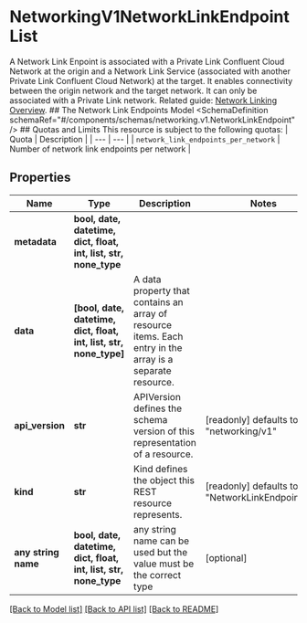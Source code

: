 # NetworkingV1NetworkLinkEndpointList

A Network Link Enpoint is associated with a Private Link Confluent Cloud Network at the origin and a Network Link Service (associated with another Private Link Confluent Cloud Network) at the target. It enables connectivity between the origin network and the target network. It can only be associated with a Private Link network.   Related guide: [Network Linking Overview](https://docs.confluent.io/cloud/current/networking/network-linking.html).  ## The Network Link Endpoints Model <SchemaDefinition schemaRef=\"#/components/schemas/networking.v1.NetworkLinkEndpoint\" />  ## Quotas and Limits This resource is subject to the following quotas:  | Quota | Description | | --- | --- | | `network_link_endpoints_per_network` | Number of network link endpoints per network |

## Properties
Name | Type | Description | Notes
------------ | ------------- | ------------- | -------------
**metadata** | **bool, date, datetime, dict, float, int, list, str, none_type** |  | 
**data** | **[bool, date, datetime, dict, float, int, list, str, none_type]** | A data property that contains an array of resource items. Each entry in the array is a separate resource. | 
**api_version** | **str** | APIVersion defines the schema version of this representation of a resource. | [readonly] defaults to "networking/v1"
**kind** | **str** | Kind defines the object this REST resource represents. | [readonly] defaults to "NetworkLinkEndpointList"
**any string name** | **bool, date, datetime, dict, float, int, list, str, none_type** | any string name can be used but the value must be the correct type | [optional]

[[Back to Model list]](../README.md#documentation-for-models) [[Back to API list]](../README.md#documentation-for-api-endpoints) [[Back to README]](../README.md)


